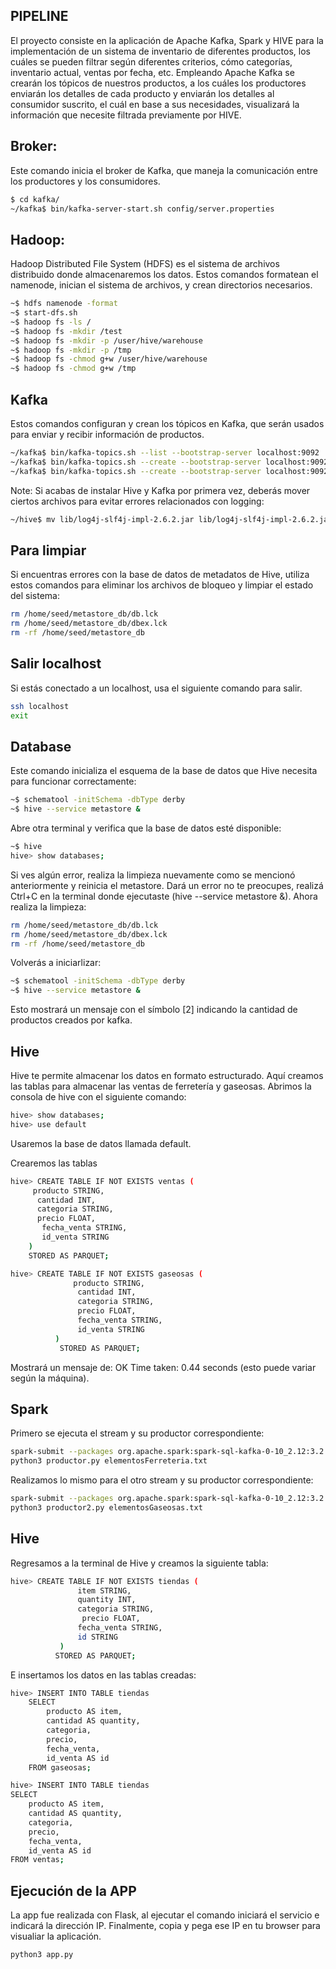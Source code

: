 <h2>PIPELINE</h2>

El proyecto consiste en la aplicación de Apache Kafka, Spark y HIVE para la implementación de un sistema de inventario de diferentes productos, los cuáles se pueden filtrar según diferentes criterios, cómo categorías, inventario actual, ventas por fecha, etc. Empleando Apache Kafka se crearán los tópicos de nuestros productos, a los cuáles los productores enviarán los detalles de cada producto y enviarán los detalles al consumidor suscrito, el cuál en base a sus necesidades, visualizará la información que necesite filtrada previamente por HIVE.


## Broker:
Este comando inicia el broker de Kafka, que maneja la comunicación entre los productores y los consumidores.
```bash
$ cd kafka/
~/kafka$ bin/kafka-server-start.sh config/server.properties
```

## Hadoop:
Hadoop Distributed File System (HDFS) es el sistema de archivos distribuido donde almacenaremos los datos. Estos comandos formatean el namenode, inician el sistema de archivos, y crean directorios necesarios.
```bash
~$ hdfs namenode -format
~$ start-dfs.sh
~$ hadoop fs -ls /
~$ hadoop fs -mkdir /test
~$ hadoop fs -mkdir -p /user/hive/warehouse
~$ hadoop fs -mkdir -p /tmp
~$ hadoop fs -chmod g+w /user/hive/warehouse
~$ hadoop fs -chmod g+w /tmp
```

## Kafka
Estos comandos configuran y crean los tópicos en Kafka, que serán usados para enviar y recibir información de productos.
```bash
~/kafka$ bin/kafka-topics.sh --list --bootstrap-server localhost:9092
~/kafka$ bin/kafka-topics.sh --create --bootstrap-server localhost:9092 --replication-factor 1 --partitions 1 --topic ferreteria
~/kafka$ bin/kafka-topics.sh --create --bootstrap-server localhost:9092 --replication-factor 1 --partitions 1 --topic gaseosas
```
Note: Si acabas de instalar Hive y Kafka por primera vez, deberás mover ciertos archivos para evitar errores relacionados con logging:
```bash
~/hive$ mv lib/log4j-slf4j-impl-2.6.2.jar lib/log4j-slf4j-impl-2.6.2.jar.bak
```

## Para limpiar
Si encuentras errores con la base de datos de metadatos de Hive, utiliza estos comandos para eliminar los archivos de bloqueo y limpiar el estado del sistema:
```bash
rm /home/seed/metastore_db/db.lck
rm /home/seed/metastore_db/dbex.lck
rm -rf /home/seed/metastore_db
```
## Salir localhost
Si estás conectado a un localhost, usa el siguiente comando para salir.
```bash
ssh localhost
exit
```

## Database
Este comando inicializa el esquema de la base de datos que Hive necesita para funcionar correctamente:
```bash
~$ schematool -initSchema -dbType derby
~$ hive --service metastore &
```
Abre otra terminal y verifica que la base de datos esté disponible:
```bash
~$ hive
hive> show databases;
```
Si ves algún error, realiza la limpieza nuevamente como se mencionó anteriormente y reinicia el metastore.
Dará un error no te preocupes, realizá Ctrl+C en la terminal donde ejecutaste (hive --service metastore &). Ahora realiza la limpieza:
```bash
rm /home/seed/metastore_db/db.lck
rm /home/seed/metastore_db/dbex.lck
rm -rf /home/seed/metastore_db
```

Volverás a iniciarlizar:
```bash
~$ schematool -initSchema -dbType derby
~$ hive --service metastore &
```
Esto mostrará un mensaje con el símbolo [2] indicando la cantidad de productos creados por kafka.

## Hive
Hive te permite almacenar los datos en formato estructurado. Aquí creamos las tablas para almacenar las ventas de ferretería y gaseosas.
Abrimos la consola de hive con el siguiente comando:
```bash
hive> show databases;
hive> use default
```
Usaremos la base de datos llamada default.

Crearemos las tablas
```bash
hive> CREATE TABLE IF NOT EXISTS ventas (
     producto STRING,
      cantidad INT,
      categoria STRING,
      precio FLOAT,
       fecha_venta STRING,
       id_venta STRING
    )
    STORED AS PARQUET;

hive> CREATE TABLE IF NOT EXISTS gaseosas (
              producto STRING,
               cantidad INT,
               categoria STRING,
               precio FLOAT,
               fecha_venta STRING,
               id_venta STRING
          )
           STORED AS PARQUET;
```
Mostrará un mensaje de: OK Time taken: 0.44 seconds (esto puede variar según la máquina).

## Spark
Primero se ejecuta el stream y su productor correspondiente:
```bash
spark-submit --packages org.apache.spark:spark-sql-kafka-0-10_2.12:3.2.0 herramientas_stream.py
python3 productor.py elementosFerreteria.txt
```

Realizamos lo mismo para el otro stream y su productor correspondiente:
```bash
spark-submit --packages org.apache.spark:spark-sql-kafka-0-10_2.12:3.2.0 gaseosas_streaming.py
python3 productor2.py elementosGaseosas.txt
```

## Hive
Regresamos a la terminal de Hive y creamos la siguiente tabla:
```bash
hive> CREATE TABLE IF NOT EXISTS tiendas (
               item STRING,
               quantity INT,
               categoria STRING,
                precio FLOAT,
               fecha_venta STRING,
               id STRING
           )
          STORED AS PARQUET;
```
E insertamos los datos en las tablas creadas:
```bash
hive> INSERT INTO TABLE tiendas
    SELECT
        producto AS item,
        cantidad AS quantity,
        categoria,
        precio,
        fecha_venta,
        id_venta AS id
    FROM gaseosas;

hive> INSERT INTO TABLE tiendas
SELECT
    producto AS item,
    cantidad AS quantity,
    categoria,
    precio,
    fecha_venta,
    id_venta AS id
FROM ventas;
```
## Ejecución de la APP
La app fue realizada con Flask, al ejecutar el comando iniciará el servicio e indicará la dirección IP. Finalmente, copia y pega ese IP en tu browser para visualiar la aplicación.
```bash
python3 app.py
```
